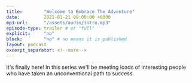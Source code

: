 ```yaml
---
title:        "Welcome to Embrace The Adventure"
date:         2021-01-21 09:00:00 +0000
mp3-url:      "/assets/audio/intro.mp3"
episode-type: trailer # or "full"
explicit:     "no"
block:        "no" # no means it is published
layout: podcast
excerpt_separator: <!--more-->
---
```

It's finally here! In this series we'll be meeting loads of interesting people who have taken an unconventional path to success.